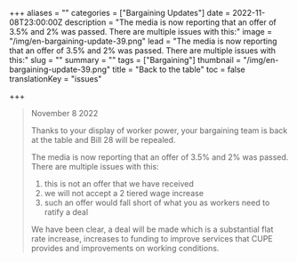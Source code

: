 +++
aliases = ""
categories = ["Bargaining Updates"]
date = 2022-11-08T23:00:00Z
description = "The media is now reporting that an offer of 3.5% and 2% was passed. There are multiple issues with this:"
image = "/img/en-bargaining-update-39.png"
lead = "The media is now reporting that an offer of 3.5% and 2% was passed. There are multiple issues with this:"
slug = ""
summary = ""
tags = ["Bargaining"]
thumbnail = "/img/en-bargaining-update-39.png"
title = "Back to the table"
toc = false
translationKey = "issues"

+++
> November 8 2022
>
> Thanks to your display of worker power, your bargaining team is back at the table and Bill 28 will be repealed.
>
> The media is now reporting that an offer of 3.5% and 2% was passed. There are multiple issues with this:
>
> 1. this is not an offer that we have received
> 2. we will not accept a 2 tiered wage increase
> 3. such an offer would fall short of what you as workers need to ratify a deal
>
> We have been clear, a deal will be made which is a substantial flat rate increase, increases to funding to improve services that CUPE provides and improvements on working conditions.